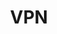 ---
title: VPN
crosslinks:
- vpnreviews
- privacy
- OpenVPN
- vpncoupons
- ProtonVPN
- youtubefactsbot
- PleX
- Android
- botwatch
- technology
- AskMen
- tmsbmeta
- Adguard
- Serendipity
- btc
- NetflixViaVPN
- beer
- haugene
- raspberry_pi
- buildapcsales
---